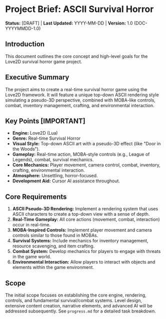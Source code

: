 # Project Brief: ASCII Survival Horror

**Status:** [DRAFT] | **Last Updated:** YYYY-MM-DD | **Version:** 1.0 (DOC-YYYYMMDD-1.0)

## Introduction

This document outlines the core concept and high-level goals for the Love2D survival horror game project.

## Executive Summary

The project aims to create a real-time survival horror game using the Love2D framework. It will feature a unique top-down ASCII rendering style simulating a pseudo-3D perspective, combined with MOBA-like controls, combat, inventory management, crafting, and environmental interaction.

## Key Points [IMPORTANT]

- **Engine:** Love2D (Lua)
- **Genre:** Real-time Survival Horror
- **Visual Style:** Top-down ASCII art with a pseudo-3D effect (like "Door in the Woods").
- **Gameplay:** Real-time action, MOBA-style controls (e.g., League of Legends), combat, survival mechanics.
- **Core Mechanics:** Player movement, camera control, combat, inventory, crafting, environmental interaction.
- **Atmosphere:** Unsettling, horror-focused.
- **Development Aid:** Cursor AI assistance throughout.

## Core Requirements

1.  **ASCII Pseudo-3D Rendering:** Implement a rendering system that uses ASCII characters to create a top-down view with a sense of depth.
2.  **Real-Time Gameplay:** All core actions (movement, combat, interaction) occur in real-time.
3.  **MOBA-Inspired Controls:** Implement player movement and camera controls similar to those found in MOBAs.
4.  **Survival Systems:** Include mechanics for inventory management, resource scavenging, and item crafting.
5.  **Combat System:** Develop mechanics for players to engage with threats in the game world.
6.  **Environmental Interaction:** Allow players to interact with objects and elements within the game environment.

## Scope

The initial scope focuses on establishing the core engine, rendering, controls, and fundamental survival/combat systems. Level design, extensive content creation, narrative elements, and advanced AI will be addressed subsequently. See `progress.md` for a detailed task breakdown.
